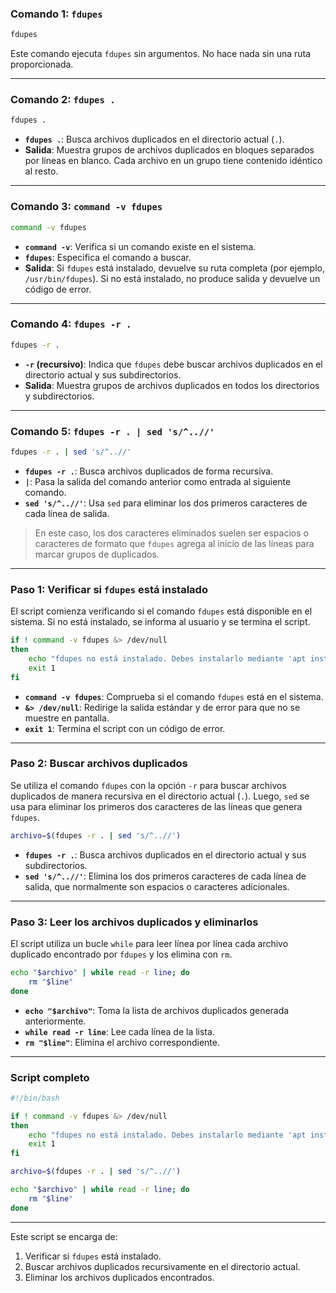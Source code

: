 ### Comando 1: `fdupes`

```bash
fdupes
```

Este comando ejecuta `fdupes` sin argumentos. No hace nada sin una ruta proporcionada.

---

### Comando 2: `fdupes .`

```bash
fdupes .
```

- **`fdupes .`**: Busca archivos duplicados en el directorio actual (`.`).
- **Salida**: Muestra grupos de archivos duplicados en bloques separados por líneas en blanco. Cada archivo en un grupo tiene contenido idéntico al resto.

---

### Comando 3: `command -v fdupes`

```bash
command -v fdupes
```

- **`command -v`**: Verifica si un comando existe en el sistema.
- **`fdupes`**: Especifica el comando a buscar.
- **Salida**: Si `fdupes` está instalado, devuelve su ruta completa (por ejemplo, `/usr/bin/fdupes`). Si no está instalado, no produce salida y devuelve un código de error.

---

### Comando 4: `fdupes -r .`

```bash
fdupes -r .
```

- **`-r` (recursivo)**: Indica que `fdupes` debe buscar archivos duplicados en el directorio actual y sus subdirectorios.
- **Salida**: Muestra grupos de archivos duplicados en todos los directorios y subdirectorios.

---

### Comando 5: `fdupes -r . | sed 's/^..//'`

```bash
fdupes -r . | sed 's/^..//'
```

- **`fdupes -r .`**: Busca archivos duplicados de forma recursiva.
- **`|`**: Pasa la salida del comando anterior como entrada al siguiente comando.
- **`sed 's/^..//'`**: Usa `sed` para eliminar los dos primeros caracteres de cada línea de salida.

> En este caso, los dos caracteres eliminados suelen ser espacios o caracteres de formato que `fdupes` agrega al inicio de las líneas para marcar grupos de duplicados.

---


### Paso 1: Verificar si `fdupes` está instalado

El script comienza verificando si el comando `fdupes` está disponible en el sistema. Si no está instalado, se informa al usuario y se termina el script.

```bash
if ! command -v fdupes &> /dev/null
then
    echo "fdupes no está instalado. Debes instalarlo mediante 'apt install fdupes' y volver a ejecutar el script."
    exit 1
fi
```

- **`command -v fdupes`**: Comprueba si el comando `fdupes` está en el sistema.
- **`&> /dev/null`**: Redirige la salida estándar y de error para que no se muestre en pantalla.
- **`exit 1`**: Termina el script con un código de error.

---

### Paso 2: Buscar archivos duplicados

Se utiliza el comando `fdupes` con la opción `-r` para buscar archivos duplicados de manera recursiva en el directorio actual (`.`). Luego, `sed` se usa para eliminar los primeros dos caracteres de las líneas que genera `fdupes`.

```bash
archivo=$(fdupes -r . | sed 's/^..//')
```

- **`fdupes -r .`**: Busca archivos duplicados en el directorio actual y sus subdirectorios.
- **`sed 's/^..//'`**: Elimina los dos primeros caracteres de cada línea de salida, que normalmente son espacios o caracteres adicionales.

---

### Paso 3: Leer los archivos duplicados y eliminarlos

El script utiliza un bucle `while` para leer línea por línea cada archivo duplicado encontrado por `fdupes` y los elimina con `rm`.

```bash
echo "$archivo" | while read -r line; do
    rm "$line"
done
```

- **`echo "$archivo"`**: Toma la lista de archivos duplicados generada anteriormente.
- **`while read -r line`**: Lee cada línea de la lista.
- **`rm "$line"`**: Elimina el archivo correspondiente.

---

### Script completo

```bash
#!/bin/bash

if ! command -v fdupes &> /dev/null
then
    echo "fdupes no está instalado. Debes instalarlo mediante 'apt install fdupes' y volver a ejecutar el script."
    exit 1
fi

archivo=$(fdupes -r . | sed 's/^..//')

echo "$archivo" | while read -r line; do
    rm "$line"
done
```

---

Este script se encarga de:

1. Verificar si `fdupes` está instalado.
2. Buscar archivos duplicados recursivamente en el directorio actual.
3. Eliminar los archivos duplicados encontrados.

